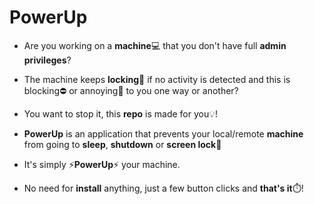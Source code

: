 # PowerUp
- Are you working on a **machine**💻 that you don't have full **admin privileges**?

- The machine keeps **locking**🔐 if no activity is detected and this is blocking⛔ or annoying🙁 to you one way or another?

- You want to stop it, this **repo** is made for you💡!

- **PowerUp** is an application that prevents your local/remote **machine** from going to **sleep**, **shutdown** or **screen lock**🚫

- It's simply ⚡**PowerUp**⚡ your machine.

- No need for **install** anything, just a few button clicks and **that's it**⏱️!
